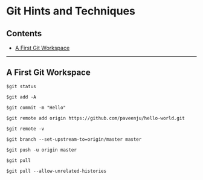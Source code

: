 # Git Hints and Techniques

## Contents

- [A First Git Workspace](#a-first-git-workspace)

---

## A First Git Workspace

```console
$git status

$git add -A

$git commit -m "Hello"

$git remote add origin https://github.com/paveenju/hello-world.git

$git remote -v

$git branch --set-upstream-to=origin/master master

$git push -u origin master

$git pull

$git pull --allow-unrelated-histories
```